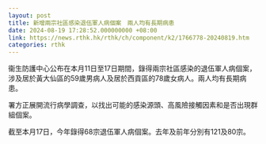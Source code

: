 ```yaml
---
layout: post
title: 新增兩宗社區感染退伍軍人病個案　兩人均有長期病患
date: 2024-08-19 17:28:52.000000000 +08:00
link: https://news.rthk.hk/rthk/ch/component/k2/1766778-20240819.htm
categories: rthk
---
```


衞生防護中心公布在本月11日至17日期間，錄得兩宗社區感染的退伍軍人病個案，涉及居於黃大仙區的59歲男病人及居於西貢區的78歲女病人。兩人均有長期病患。

署方正展開流行病學調查，以找出可能的感染源頭、高風險接觸因素和是否出現群組個案。

截至本月17日，今年錄得68宗退伍軍人病個案。去年及前年分別有121及80宗。
